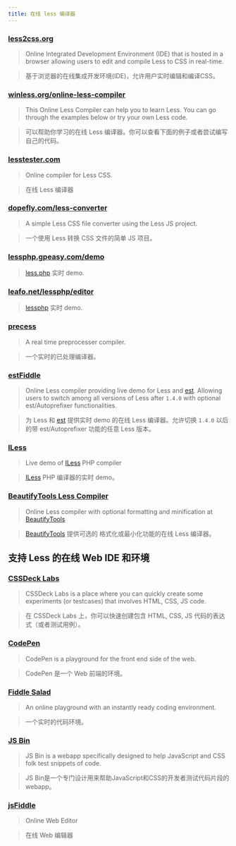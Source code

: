 ```yaml
---
title: 在线 less 编译器
---
```


### [less2css.org](http://less2css.org/)
> Online Integrated Development Environment (IDE) that is hosted in a browser allowing users to edit and compile Less to CSS in real-time.

> 基于浏览器的在线集成开发环境(IDE)，允许用户实时编辑和编译CSS。

### [winless.org/online-less-compiler](http://winless.org/online-less-compiler)
> This Online Less Compiler can help you to learn Less. You can go through the examples below or try your own Less code.

> 可以帮助你学习的在线 Less 编译器。你可以查看下面的例子或者尝试编写自己的代码。

### [lesstester.com](http://lesstester.com/)
> Online compiler for Less CSS.

> 在线 Less 编译器

### [dopefly.com/less-converter](http://www.dopefly.com/less-converter/less-converter.html)
> A simple Less CSS file converter using the Less JS project.

> 一个使用 Less 转换 CSS 文件的简单 JS 项目。

### [lessphp.gpeasy.com/demo](http://lessphp.gpeasy.com/demo)
> [less.php](http://lessphp.gpeasy.com/) 实时 demo.

### [leafo.net/lessphp/editor](http://leafo.net/lessphp/editor.html)
> [lessphp](http://leafo.net/lessphp/) 实时 demo.

### [precess](http://precess.co/)
> A real time preprocesser compiler.

> 一个实时的已处理编译器。

### [estFiddle](http://ecomfe.github.io/est/fiddle/)
> Online Less compiler providing live demo for Less and [est](http://ecomfe.github.io/est/). Allowing users to switch among all versions of Less after `1.4.0` with optional est/Autoprefixer functionalities.

> 为 Less 和 [est](http://ecomfe.github.io/est/) 提供实时 demo 的在线 Less 编译器。允许切换 `1.4.0` 以后的带 est/Autoprefixer 功能的任意 Less 版本。

### [ILess](http://demo-iless.rhcloud.com/)
> Live demo of  [ILess](https://github.com/mishal/iless) PHP compiler

> [ILess](https://github.com/mishal/iless) PHP 编译器的实时 demo。

### [BeautifyTools Less Compiler](http://beautifytools.com/less-compiler.php)
> Online Less compiler with optional formatting and minification at [BeautifyTools](http://beautifytools.com)

> [BeautifyTools](http://beautifytools.com) 提供可选的 格式化或最小化功能的在线 Less 编译器。

## 支持 Less 的在线 Web IDE 和环境

### [CSSDeck Labs](http://cssdeck.com/labs)
> CSSDeck Labs is a place where you can quickly create some experiments (or testcases) that involves HTML, CSS, JS code.

> 在 CSSDeck Labs 上，你可以快速创建包含 HTML, CSS, JS 代码的表达式（或者测试用例）。

### [CodePen](http://codepen.io)
> CodePen is a playground for the front end side of the web.

> CodePen 是一个 Web 前端的环境。

### [Fiddle Salad](http://fiddlesalad.com/less/)
> An online playground with an instantly ready coding environment.

> 一个实时的代码环境。

### [JS Bin](http://jsbin.com)
> JS Bin is a webapp specifically designed to help JavaScript and CSS folk test snippets of code.

> JS Bin是一个专门设计用来帮助JavaScript和CSS的开发者测试代码片段的 webapp。

### [jsFiddle](http://jsfiddle.net/hb2rsm2x)
> Online Web Editor

> 在线 Web 编辑器
